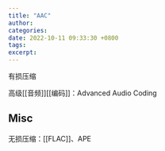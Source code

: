 ```yaml
---
title: "AAC"
author: 
categories: 
date: 2022-10-11 09:33:30 +0800
tags: 
excerpt: 
---
```



有损压缩

高级[[音频]][[编码]]：Advanced Audio Coding









## Misc



无损压缩：[[FLAC]]、APE





